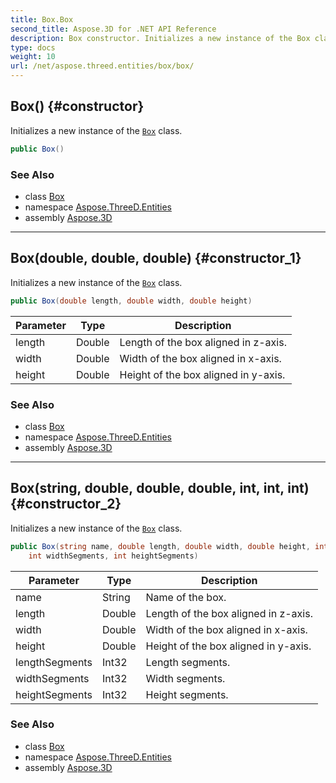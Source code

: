 ```yaml
---
title: Box.Box
second_title: Aspose.3D for .NET API Reference
description: Box constructor. Initializes a new instance of the Box class
type: docs
weight: 10
url: /net/aspose.threed.entities/box/box/
---
```

## Box() {#constructor}

Initializes a new instance of the [`Box`](../) class.

```csharp
public Box()
```

### See Also

* class [Box](../)
* namespace [Aspose.ThreeD.Entities](../../box/)
* assembly [Aspose.3D](../../../)

---

## Box(double, double, double) {#constructor_1}

Initializes a new instance of the [`Box`](../) class.

```csharp
public Box(double length, double width, double height)
```

| Parameter | Type | Description |
| --- | --- | --- |
| length | Double | Length of the box aligned in z-axis. |
| width | Double | Width of the box aligned in x-axis. |
| height | Double | Height of the box aligned in y-axis. |

### See Also

* class [Box](../)
* namespace [Aspose.ThreeD.Entities](../../box/)
* assembly [Aspose.3D](../../../)

---

## Box(string, double, double, double, int, int, int) {#constructor_2}

Initializes a new instance of the [`Box`](../) class.

```csharp
public Box(string name, double length, double width, double height, int lengthSegments, 
    int widthSegments, int heightSegments)
```

| Parameter | Type | Description |
| --- | --- | --- |
| name | String | Name of the box. |
| length | Double | Length of the box aligned in z-axis. |
| width | Double | Width of the box aligned in x-axis. |
| height | Double | Height of the box aligned in y-axis. |
| lengthSegments | Int32 | Length segments. |
| widthSegments | Int32 | Width segments. |
| heightSegments | Int32 | Height segments. |

### See Also

* class [Box](../)
* namespace [Aspose.ThreeD.Entities](../../box/)
* assembly [Aspose.3D](../../../)


